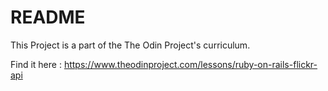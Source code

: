 # README

This Project is a part of the The Odin Project's curriculum.

Find it here : https://www.theodinproject.com/lessons/ruby-on-rails-flickr-api
